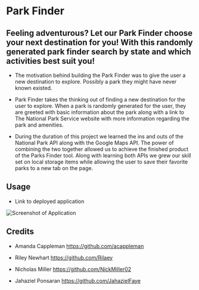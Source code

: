 # Park Finder

## Feeling adventurous? Let our Park Finder choose your next destination for you! With this randomly generated park finder search by state and which activities best suit you!

- The motivation behind building the Park Finder was to give the user a new destination to explore. Possibly a park they might have never known existed.

- Park Finder takes the thinking out of finding a new destination for the user to explore. When a park is randomly generated for the user, they are greeted with basic information about the park along with a link to The National Park Service website with more information regarding the park and amenities.

- During the duration of this project we learned the ins and outs of the National Park API along with the Google Maps API. The power of combining the two together allowed us to achieve the finished product of the Parks Finder tool. Along with learning both APIs we grew our skill set on local storage items while allowing the user to save their favorite parks to a new tab on the page.

## Usage

- Link to deployed application

![Screenshot of Application](xxxxxxxxx)

## Credits 

- Amanda Cappleman https://github.com/acappleman

- Riley Newhart https://github.com/Rilaey

- Nicholas Miller https://github.com/NickMiller02

- Jahaziel Ponsaran https://github.com/JahazielFaye
